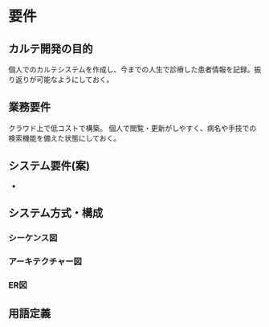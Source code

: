 # 要件

## カルテ開発の目的
個人でのカルテシステムを作成し、今までの人生で診療した患者情報を記録。振り返りが可能なようにしておく。

## 業務要件
クラウド上で低コストで構築。
個人で閲覧・更新がしやすく、病名や手技での検索機能を備えた状態にしておく。

## システム要件(案)
* 

## システム方式・構成

### シーケンス図
### アーキテクチャー図
### ER図

## 用語定義